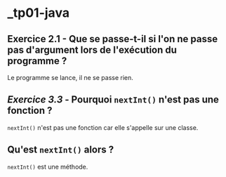 # _tp01-java

## **Exercice 2.1** - Que se passe-t-il si l'on ne passe pas d'argument lors de l'exécution du programme ?

Le programme se lance, il ne se passe rien.

## *Exercice 3.3* - Pourquoi `nextInt()` n'est pas une fonction ?

`nextInt()` n'est pas une fonction car elle s'appelle sur une classe.

## Qu'est `nextInt()` alors ?

`nextInt()` est une méthode.
 
